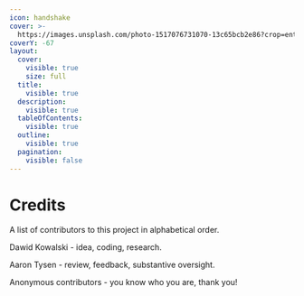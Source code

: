 ```yaml
---
icon: handshake
cover: >-
  https://images.unsplash.com/photo-1517076731070-13c65bcb2e86?crop=entropy&cs=srgb&fm=jpg&ixid=M3wxOTcwMjR8MHwxfHNlYXJjaHwzfHx0aGFuayUyMHlvdXxlbnwwfHx8fDE3NDgwMzUwMzd8MA&ixlib=rb-4.1.0&q=85
coverY: -67
layout:
  cover:
    visible: true
    size: full
  title:
    visible: true
  description:
    visible: true
  tableOfContents:
    visible: true
  outline:
    visible: true
  pagination:
    visible: false
---
```


# Credits

A list of contributors to this project in alphabetical order.

Dawid Kowalski - idea, coding, research.

Aaron Tysen - review, feedback, substantive oversight.

Anonymous contributors - you know who you are, thank you!
